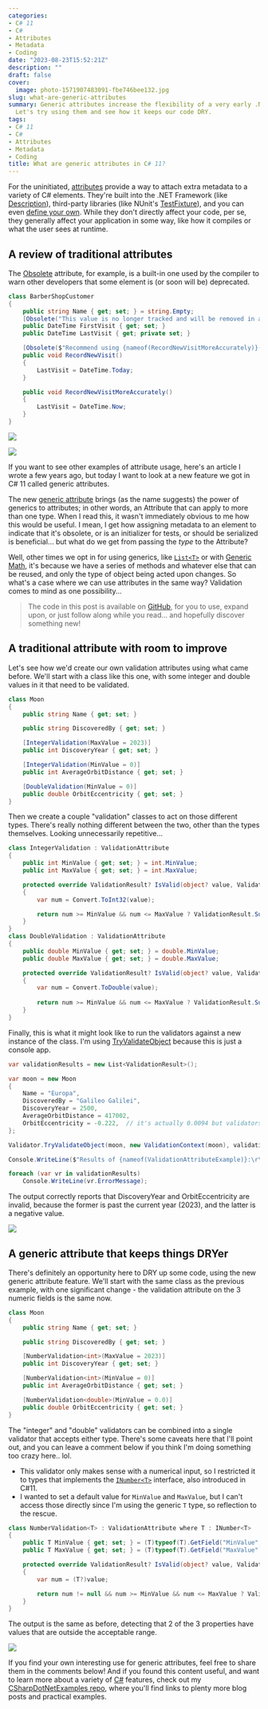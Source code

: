 ```yaml
---
categories:
- C# 11
- C#
- Attributes
- Metadata
- Coding
date: "2023-08-23T15:52:21Z"
description: ""
draft: false
cover:
  image: photo-1571907483091-fbe746bee132.jpg
slug: what-are-generic-attributes
summary: Generic attributes increase the flexibility of a very early .NET feature.
  Let's try using them and see how it keeps our code DRY.
tags:
- C# 11
- C#
- Attributes
- Metadata
- Coding
title: What are generic attributes in C# 11?
---
```

For the uninitiated, [attributes](https://learn.microsoft.com/en-us/dotnet/csharp/advanced-topics/reflection-and-attributes/) provide a way to attach extra metadata to a variety of C# elements. They're built into the .NET Framework (like [Description](https://learn.microsoft.com/en-us/dotnet/api/system.componentmodel.descriptionattribute)), third-party libraries (like NUnit's [TestFixture](https://docs.nunit.org/articles/nunit/writing-tests/attributes/testfixture.html)), and you can even [define your own](https://learn.microsoft.com/en-us/dotnet/csharp/advanced-topics/reflection-and-attributes/attribute-tutorial). While they don't directly affect your code, per se, they generally affect your application in some way, like how it compiles or what the user sees at runtime.

## A review of traditional attributes

The [Obsolete](https://learn.microsoft.com/en-us/dotnet/api/system.obsoleteattribute) attribute, for example, is a built-in one used by the compiler to warn other developers that some element is (or soon will be) deprecated.

```csharp
class BarberShopCustomer
{
    public string Name { get; set; } = string.Empty;
    [Obsolete("This value is no longer tracked and will be removed in an upcoming release.", true)]
    public DateTime FirstVisit { get; set; }
    public DateTime LastVisit { get; private set; }

    [Obsolete($"Recommend using {nameof(RecordNewVisitMoreAccurately)}() instead. This method will be removed in upcoming release.")]
    public void RecordNewVisit()
    {
        LastVisit = DateTime.Today;
    }

    public void RecordNewVisitMoreAccurately()
    {
        LastVisit = DateTime.Now;
    }
}
```

![](https://grantwinney.com/content/images/2023/08/image-13.png)

![](https://grantwinney.com/content/images/2023/08/image-14.png)

If you want to see other examples of attribute usage, here's an article I wrote a few years ago, but today I want to look at a new feature we got in C# 11 called generic attributes.

The new [generic attribute](https://learn.microsoft.com/en-us/dotnet/csharp/whats-new/csharp-11#generic-attributes) brings (as the name suggests) the power of generics to attributes; in other words, an Attribute that can apply to more than one type. When I read this, it wasn't immediately obvious to me how this would be useful. I mean, I get how assigning metadata to an element to indicate that it's obsolete, or is an initializer for tests, or should be serialized is beneficial... but what do we get from passing the _type_ to the Attribute?

Well, other times we opt in for using generics, like [`List<T>`](https://learn.microsoft.com/en-us/dotnet/api/system.collections.generic.list-1) or with [Generic Math](https://grantwinney.com/whats-generic-math-support-in-csharp/), it's because we have a series of methods and whatever else that can be reused, and only the type of object being acted upon changes. So what's a case where we can use attributes in the same way? Validation comes to mind as one possibility...

> The code in this post is available on [GitHub](https://github.com/grantwinney/CSharpDotNetExamples/tree/master/C%23%2011/GenericAttributes?ref=grantwinney.com), for you to use, expand upon, or just follow along while you read... and hopefully discover something new!

## A traditional attribute with room to improve

Let's see how we'd create our own validation attributes using what came before. We'll start with a class like this one, with some integer and double values in it that need to be validated.

```csharp
class Moon
{
    public string Name { get; set; }

    public string DiscoveredBy { get; set; }

    [IntegerValidation(MaxValue = 2023)]
    public int DiscoveryYear { get; set; }

    [IntegerValidation(MinValue = 0)]
    public int AverageOrbitDistance { get; set; }

    [DoubleValidation(MinValue = 0)]
    public double OrbitEccentricity { get; set; }
}
```

Then we create a couple "validation" classes to act on those different types. There's really nothing different between the two, other than the types themselves. Looking unnecessarily repetitive...

```csharp
class IntegerValidation : ValidationAttribute
{
    public int MinValue { get; set; } = int.MinValue;
    public int MaxValue { get; set; } = int.MaxValue;

    protected override ValidationResult? IsValid(object? value, ValidationContext validationContext)
    {
        var num = Convert.ToInt32(value);

        return num >= MinValue && num <= MaxValue ? ValidationResult.Success : new ValidationResult(null);
    }
}
class DoubleValidation : ValidationAttribute
{
    public double MinValue { get; set; } = double.MinValue;
    public double MaxValue { get; set; } = double.MaxValue;

    protected override ValidationResult? IsValid(object? value, ValidationContext validationContext)
    {
        var num = Convert.ToDouble(value);
          
        return num >= MinValue && num <= MaxValue ? ValidationResult.Success : new ValidationResult(null);
    }
}
```

Finally, this is what it might look like to run the validators against a new instance of the class. I'm using [TryValidateObject](https://learn.microsoft.com/en-us/dotnet/api/system.componentmodel.dataannotations.validator.tryvalidateobject) because this is just a console app.

```csharp
var validationResults = new List<ValidationResult>();

var moon = new Moon
{
    Name = "Europa",
    DiscoveredBy = "Galileo Galilei",
    DiscoveryYear = 2500,
    AverageOrbitDistance = 417002,
    OrbitEccentricity = -0.222,  // it's actually 0.0094 but validators gotta validate
};

Validator.TryValidateObject(moon, new ValidationContext(moon), validationResults, true);

Console.WriteLine($"Results of {nameof(ValidationAttributeExample)}:\r\n");

foreach (var vr in validationResults)
    Console.WriteLine(vr.ErrorMessage);
```

The output correctly reports that DiscoveryYear and OrbitEccentricity are invalid, because the former is past the current year (2023), and the latter is a negative value.

![](https://grantwinney.com/content/images/2023/08/image-15.png)

## A generic attribute that keeps things DRYer

There's definitely an opportunity here to DRY up some code, using the new generic attribute feature. We'll start with the same class as the previous example, with one significant change - the validation attribute on the 3 numeric fields is the same now.

```csharp
class Moon
{
    public string Name { get; set; }

    public string DiscoveredBy { get; set; }

    [NumberValidation<int>(MaxValue = 2023)]
    public int DiscoveryYear { get; set; }

    [NumberValidation<int>(MinValue = 0)]
    public int AverageOrbitDistance { get; set; }

    [NumberValidation<double>(MinValue = 0.0)]
    public double OrbitEccentricity { get; set; }
}
```

The "integer" and "double" validators can be combined into a single validator that accepts either type. There's some caveats here that I'll point out, and you can leave a comment below if you think I'm doing something too crazy here.. lol.

- This validator only makes sense with a numerical input, so I restricted it to types that implements the [`INumber<T>`](https://learn.microsoft.com/en-us/dotnet/api/system.numerics.inumber-1) interface, also introduced in C#11.
- I wanted to set a default value for `MinValue` and `MaxValue`, but I can't access those directly since I'm using the generic `T` type, so reflection to the rescue.

```csharp
class NumberValidation<T> : ValidationAttribute where T : INumber<T>
{
    public T MinValue { get; set; } = (T)typeof(T).GetField("MinValue").GetValue(null);
    public T MaxValue { get; set; } = (T)typeof(T).GetField("MaxValue").GetValue(null);

    protected override ValidationResult? IsValid(object? value, ValidationContext validationContext)
    {
        var num = (T?)value;

        return num != null && num >= MinValue && num <= MaxValue ? ValidationResult.Success : new ValidationResult(null);
    }
}
```

The output is the same as before, detecting that 2 of the 3 properties have values that are outside the acceptable range.

![](https://grantwinney.com/content/images/2023/08/image-16.png)

If you find your own interesting use for generic attributes, feel free to share them in the comments below! And if you found this content useful, and want to learn more about a variety of [C#](https://grantwinney.com/tag/csharp/) features, check out my [CSharpDotNetExamples repo](https://github.com/grantwinney/CSharpDotNetExamples), where you'll find links to plenty more blog posts and practical examples.